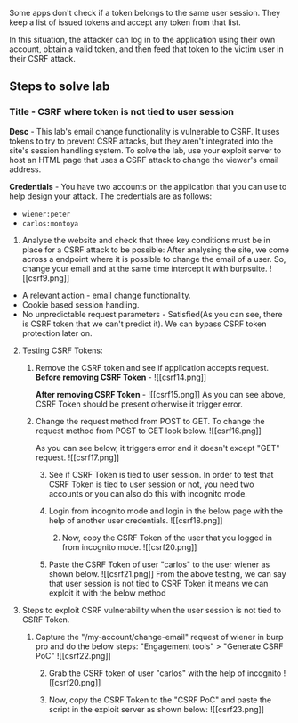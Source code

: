Some apps don't check if a token belongs to the same user session. They keep a list of issued tokens and accept any token from that list. 

In this situation, the attacker can log in to the application using their own account, obtain a valid token, and then feed that token to the victim user in their CSRF attack.

## Steps to solve lab
### Title - CSRF where token is not tied to user session

**Desc** - This lab's email change functionality is vulnerable to CSRF. It uses tokens to try to prevent CSRF attacks, but they aren't integrated into the site's session handling system. To solve the lab, use your exploit server to host an HTML page that uses a CSRF attack to change the viewer's email address. 

**Credentials** - 
You have two accounts on the application that you can use to help design your attack. The credentials are as follows:

- `wiener:peter`
- `carlos:montoya`

1. Analyse the website and check that three key conditions must be in place for a CSRF attack to be possible:
After analysing the site, we come across a endpoint where it is possible to change the email of a user. So, change your email and at the same time intercept it with burpsuite.
![[csrf9.png]]
  - A relevant action - email change functionality.
   - Cookie based session handling.
   - No unpredictable request parameters - Satisfied(As you can see, there is CSRF token that we can't predict it). We can bypass CSRF token protection later on.

2. Testing CSRF Tokens:
	1. Remove the CSRF token and see if application accepts request.
	   **Before removing CSRF Token** - 
	   ![[csrf14.png]]
	   
	   **After removing CSRF Token** - 
	   ![[csrf15.png]]
	   As you can see above, CSRF Token should be present otherwise it trigger error.

	2. Change the request method from POST to GET.
	   To change the request method from POST to GET look below.
	   ![[csrf16.png]]
	   
	   As you can see below, it triggers error and it doesn't except "GET" request.
	   ![[csrf17.png]]
	   
	   3. See if CSRF Token is tied to user session.
	    In order to test that CSRF Token is tied to user session or not, you need two accounts or you can also do this with incognito mode.
		1. Login from incognito mode and login in the below page with the help of another user credentials.
		   ![[csrf18.png]]
		   
		   2. Now, copy the CSRF Token of the user that you logged in from incognito mode.
		      ![[csrf20.png]]
		  
		  3. Paste the CSRF Token of user  "carlos" to the user wiener as shown below.
		     ![[csrf21.png]]
		     From the above testing, we can say that user session is not tied to CSRF Token it means we can exploit it with the below method
		     
3. Steps to exploit CSRF vulnerability when the user session is not tied to CSRF Token.
	1. Capture the "/my-account/change-email" request of wiener in burp pro and do the below steps:
        "Engagement tools" > "Generate CSRF PoC"
        ![[csrf22.png]]
        
        2. Grab the CSRF token of user "carlos" with the help of incognito 
        ![[csrf20.png]]
        
        3. Now, copy the CSRF Token to the "CSRF PoC" and paste the script in the exploit server as shown below:
           ![[csrf23.png]]
           